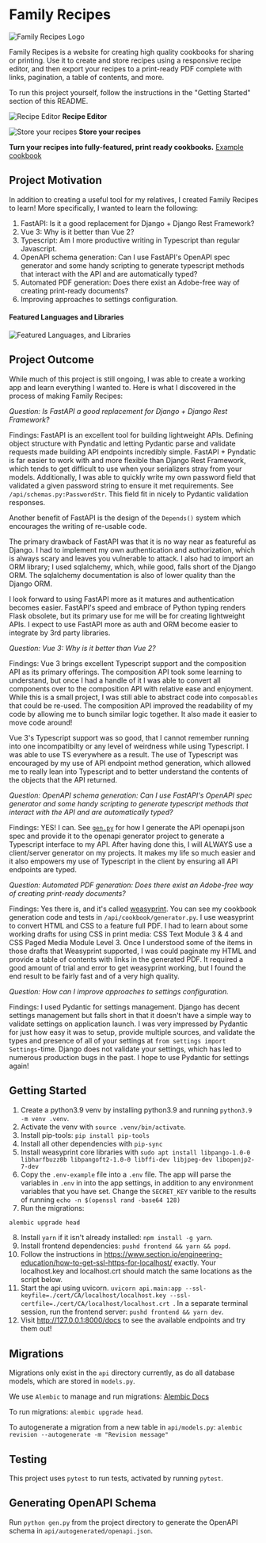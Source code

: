 # Family Recipes

![Family Recipes Logo](/examples/logo-white.png)

Family Recipes is a website for creating high quality cookbooks for sharing or printing. Use it to create and store recipes using a responsive recipe editor, and then export your recipes to a print-ready PDF complete with links, pagination, a table of contents, and more.

To run this project yourself, follow the instructions in the "Getting Started" section of this README.

![Recipe Editor](/examples/recipe-creator.png)
**Recipe Editor**

![Store your recipes](/examples/view-recipes-big.png)
**Store your recipes**

**Turn your recipes into fully-featured, print ready cookbooks.**
[Example cookbook](/examples/cookbook.pdf)

## Project Motivation

In addition to creating a useful tool for my relatives, I created Family Recipes to learn! More specifically, I wanted to learn the following:

1. FastAPI: Is it a good replacement for Django + Django Rest Framework?
2. Vue 3: Why is it better than Vue 2?
3. Typescript: Am I more productive writing in Typescript than regular Javascript.
4. OpenAPI schema generation: Can I use FastAPI's OpenAPI spec generator and some handy scripting to generate typescript methods that interact with the API and are automatically typed?
5. Automated PDF generation: Does there exist an Adobe-free way of creating print-ready documents?
6. Improving approaches to settings configuration.

#### Featured Languages and Libraries

![Featured Languages, and Libraries](/examples/feature-software.png)

## Project Outcome

While much of this project is still ongoing, I was able to create a working app and learn everything I wanted to. Here is what I discovered in the process of making Family Recipes:

_Question: Is FastAPI a good replacement for Django + Django Rest Framework?_

Findings: FastAPI is an excellent tool for building lightweight APIs. Defining object structure with Pyndatic and letting Pydantic parse and validate requests made building API endpoints incredibly simple. FastAPI + Pyndatic is far easier to work with and more flexible than Django Rest Framework, which tends to get difficult to use when your serializers stray from your models. Additionally, I was able to quickly write my own password field that validated a given password string to ensure it met requirements. See `/api/schemas.py:PasswordStr`. This field fit in nicely to Pydantic validation responses.

Another benefit of FastAPI is the design of the `Depends()` system which encourages the writing of re-usable code.

The primary drawback of FastAPI was that it is no way near as featureful as Django. I had to implement my own authentication and authorization, which is always scary and leaves you vulnerable to attack. I also had to import an ORM library; I used sqlalchemy, which, while good, falls short of the Django ORM. The sqlalchemy documentation is also of lower quality than the Django ORM.

I look forward to using FastAPI more as it matures and authentication becomes easier. FastAPI's speed and embrace of Python typing renders Flask obsolete, but its primary use for me will be for creating lightweight APIs. I expect to use FastAPI more as auth and ORM become easier to integrate by 3rd party libraries.

_Question: Vue 3: Why is it better than Vue 2?_

Findings: Vue 3 brings excellent Typescript support and the composition API as its primary offerings. The composition API took some learning to understand, but once I had a handle of it I was able to convert all components over to the composition API with relative ease and enjoyment. While this is a small project, I was still able to abstract code into `composables` that could be re-used. The composition API improved the readability of my code by allowing me to bunch similar logic together. It also made it easier to move code around!

Vue 3's Typescript support was so good, that I cannot remember running into one incompatibilty or any level of weirdness while using Typescript. I was able to use TS everywhere as a result. The use of Typescript was encouraged by my use of API endpoint method generation, which allowed me to really lean into Typescript and to better understand the contents of the objects that the API returned.

_Question: OpenAPI schema generation: Can I use FastAPI's OpenAPI spec generator and some handy scripting to generate typescript methods that interact with the API and are automatically typed?_

Findings: YES! I can. See [`gen.py`](gen.py) for how I generate the API openapi.json spec and provide it to the openapi generator project to generate a Typescript interface to my API. After having done this, I will ALWAYS use a client/server generator on my projects. It makes my life so much easier and it also empowers my use of Typescript in the client by ensuring all API endpoints are typed.

_Question: Automated PDF generation: Does there exist an Adobe-free way of creating print-ready documents?_

Findings: Yes there is, and it's called [weasyprint](https://weasyprint.org/). You can see my cookbook generation code and tests in `/api/cookbook/generator.py`. I use weasyprint to convert HTML and CSS to a feature full PDF. I had to learn about some working drafts for using CSS in print media: CSS Text Module 3 & 4 and CSS Paged Media Module Level 3. Once I understood some of the items in those drafts that Weasyprint supported, I was could paginate my HTML and provide a table of contents with links in the generated PDF. It required a good amount of trial and error to get weasyprint working, but I found the end result to be fairly fast and of a very high quality.

_Question: How can I improve approaches to settings configuration._

Findings: I used Pydantic for settings management. Django has decent settings management but falls short in that it doesn't have a simple way to validate settings on application launch. I was very impressed by Pydantic for just how easy it was to setup, provide multiple sources, and validate the types and presence of all of your settings at `from settings import Settings`-time. Django does not validate your settings, which has led to numerous production bugs in the past. I hope to use Pydantic for settings again!

## Getting Started

1. Create a python3.9 venv by installing python3.9 and running `python3.9 -m venv .venv`.
2. Activate the venv with `source .venv/bin/activate`.
3. Install pip-tools: `pip install pip-tools`
4. Install all other dependencies with `pip-sync`
5. Install weasyprint core libraries with `sudo apt install libpango-1.0-0 libharfbuzz0b libpangoft2-1.0-0 libffi-dev libjpeg-dev libopenjp2-7-dev`
6. Copy the `.env-example` file into a `.env` file. The app will parse the variables in `.env` in into the app settings, in addition to any environment variables that you have set. Change the `SECRET_KEY` varible to the results of running `echo -n $(openssl rand -base64 128)`
7. Run the migrations:

```bash
alembic upgrade head
```

8. Install `yarn` if it isn't already installed: `npm install -g yarn`.
9. Install frontend dependencies: `pushd frontend && yarn && popd`.
10. Follow the instructions in https://www.section.io/engineering-education/how-to-get-ssl-https-for-localhost/ exactly. Your localhost.key and localhost.crt should match the same locations as the script below.
11. Start the api using uvicorn. `uvicorn api.main:app --ssl-keyfile=./cert/CA/localhost/localhost.key --ssl-certfile=./cert/CA/localhost/localhost.crt `. In a separate terminal session, run the frontend server: `pushd frontend && yarn dev`.
12. Visit http://127.0.0.1:8000/docs to see the available endpoints and try them out!

## Migrations

Migrations only exist in the `api` directory currently, as do all database models, which are stored in `models.py`.

We use `Alembic` to manage and run migrations: [Alembic Docs](https://alembic.sqlalchemy.org)

To run migrations: `alembic upgrade head`.

To autogenerate a migration from a new table in `api/models.py`: `alembic revision --autogenerate -m "Revision message"`

## Testing

This project uses `pytest` to run tests, activated by running `pytest`.

## Generating OpenAPI Schema

Run `python gen.py` from the project directory to generate the OpenAPI schema in `api/autogenerated/openapi.json`.
